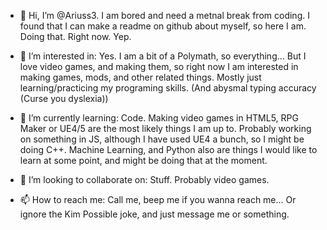 - 👋 Hi, I’m @Ariuss3. I am bored and need a metnal break from coding. I found that I can make a readme on github about myself, so here I am. Doing that. Right now. Yep.

- 👀 I’m interested in: Yes. I am a bit of a Polymath, so everything... 
      But I love video games, and making them, so right now I am interested in making games, mods, and other related things.
      Mostly just learning/practicing my programing skills. (And abysmal typing accuracy (Curse you dyslexia))

- 🌱 I’m currently learning: Code. Making video games in HTML5, RPG Maker or UE4/5 are the most likely things I am up to.
      Probably working on something in JS, although I have used UE4 a bunch, so I might be doing C++.
      Machine Learning, and Python also are things I would like to learn at some point, and might be doing that at the moment.
     
- 💞️ I’m looking to collaborate on: Stuff. Probably video games.

- 📫 How to reach me: Call me, beep me if you wanna reach me...
      Or ignore the Kim Possible joke, and just message me or something.
